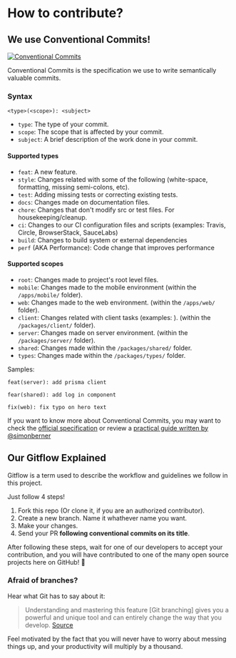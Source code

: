 # How to contribute?

## We use Conventional Commits!

[![Conventional Commits](https://img.shields.io/badge/Conventional%20Commits-1.0.0-%23FE5196?logo=conventionalcommits&logoColor=white)](https://conventionalcommits.org)

Conventional Commits is the specification we use to write semantically valuable commits.

### Syntax

```text
<type>(<scope>): <subject>
```

- `type`: The type of your commit.
- `scope`: The scope that is affected by your commit.
- `subject`: A brief description of the work done in your commit.

#### Supported types

- `feat`: A new feature.
- `style`: Changes related with some of the following (white-space, formatting, missing semi-colons, etc).
- `test`: Adding missing tests or correcting existing tests.
- `docs`: Changes made on documentation files.
- `chore`: Changes that don't modify src or test files. For housekeeping/cleanup.
- `ci`: Changes to our CI configuration files and scripts (examples: Travis, Circle, BrowserStack, SauceLabs)
- `build`: Changes to build system or external dependencies
- `perf` (AKA Performance): Code change that improves performance

#### Supported scopes

- `root`: Changes made to project's root level files.
- `mobile`: Changes made to the mobile environment (within the `/apps/mobile/` folder).
- `web`: Changes made to the web environment. (within the `/apps/web/` folder).
- `client`: Changes related with client tasks (examples: ). (within the `/packages/client/` folder).
- `server`: Changes made on server environment. (within the `/packages/server/` folder).
- `shared`: Changes made within the `/packages/shared/` folder.
- `types`: Changes made within the `/packages/types/` folder.

Samples:
```text
feat(server): add prisma client
```

```text
fear(shared): add log in component
```

```text
fix(web): fix typo on hero text
```

If you want to know more about Conventional Commits, you may want to check the [official specification](https://github.com/conventional-commits/conventionalcommits.org) or review a [practical guide written by @simonberner](https://simonberner.dev/posts/2021-02-03-conventional-commits-types)

## Our Gitflow Explained

Gitflow is a term used to describe the workflow and guidelines we follow in this project.

Just follow 4 steps!

1. Fork this repo (Or clone it, if you are an authorized contributor).
2. Create a new branch. Name it whathever name you want.
3. Make your changes.
4. Send your PR ****following conventional commits on its title****.

After following these steps, wait for one of our developers to accept your contribution, and you will have contributed to one of the many open source projects here on GitHub! 🎉

### Afraid of branches?

Hear what Git has to say about it:

> Understanding and mastering this feature [Git branching] gives you a powerful and unique tool and can entirely change the way that you develop.
> [Source](https://git-scm.com/book/en/v2/Git-Branching-Branches-in-a-Nutshell#:~:text=Understanding%20and%20mastering%20this%20feature%20gives%20you%20a%20powerful%20and%20unique%20tool%20and%20can%20entirely%20change%20the%20way%20that%20you%20develop)

Feel motivated by the fact that you will never have to worry about messing things up, and your productivity will multiply by a thousand.
